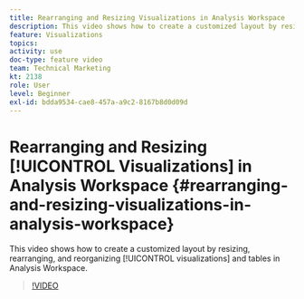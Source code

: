 ```yaml
---
title: Rearranging and Resizing Visualizations in Analysis Workspace
description: This video shows how to create a customized layout by resizing, rearranging, and reorganizing visualizations and tables in Analysis Workspace.
feature: Visualizations
topics: 
activity: use
doc-type: feature video
team: Technical Marketing
kt: 2138
role: User
level: Beginner
exl-id: bdda9534-cae8-457a-a9c2-8167b8d0d09d
---
```

# Rearranging and Resizing [!UICONTROL Visualizations] in Analysis Workspace {#rearranging-and-resizing-visualizations-in-analysis-workspace}

This video shows how to create a customized layout by resizing, rearranging, and reorganizing [!UICONTROL visualizations] and tables in Analysis Workspace.

>[!VIDEO](https://video.tv.adobe.com/v/24707/?quality=12&learn=on)
